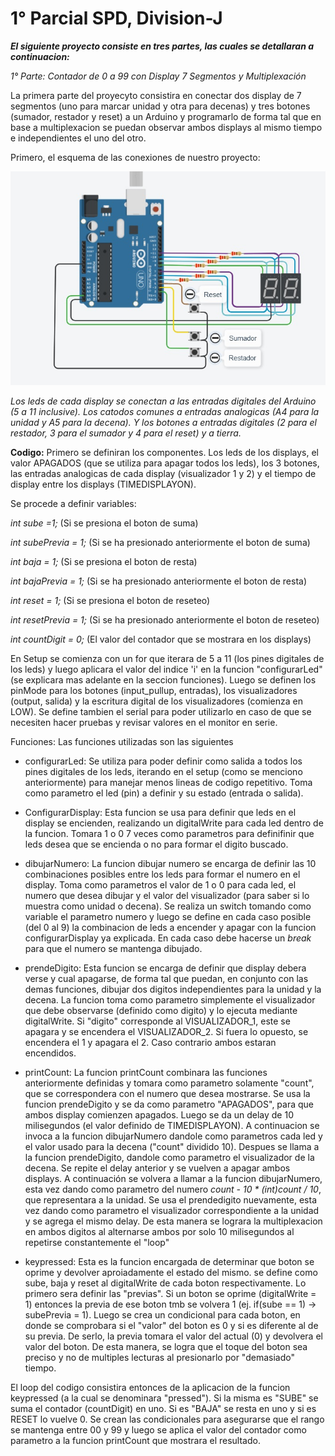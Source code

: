 # 1° Parcial SPD, Division-J

**_El siguiente proyecto consiste en tres partes, las cuales se detallaran a continuacion:_**

_1° Parte: Contador de 0 a 99 con Display 7 Segmentos y Multiplexación_

La primera parte del proyecyto consistira en conectar dos display de 7 segmentos (uno para marcar unidad y otra para decenas) y tres botones (sumador, restador y reset) a un Arduino y programarlo de forma tal que en base a multiplexacion se puedan observar ambos displays al mismo tiempo e independientes el uno del otro.

Primero, el esquema de las conexiones de nuestro proyecto:

![](img_1.jpg)

_Los leds de cada display se conectan a las entradas digitales del Arduino (5 a 11 inclusive). Los catodos comunes a entradas analogicas (A4 para la unidad y A5 para la decena). Y los botones a entradas digitales (2 para el restador, 3 para el sumador y 4 para el reset) y a tierra._

**Codigo:**
Primero se definiran los componentes. Los leds de los displays, el valor APAGADOS (que se utiliza para apagar todos los leds), los 3 botones, las entradas analogicas de cada display (visualizador 1 y 2) y el tiempo de display entre los displays (TIMEDISPLAYON).

Se procede a definir variables:

_int sube =1;_ (Si se presiona el boton de suma)

_int subePrevia = 1;_ (Si se ha presionado anteriormente el boton de suma)

_int baja = 1;_ (Si se presiona el boton de resta)

_int bajaPrevia = 1;_ (Si se ha presionado anteriormente el boton de resta)

_int reset = 1;_ (Si se presiona el boton de reseteo)

_int resetPrevia = 1;_ (Si se ha presionado anteriormente el boton de reseteo)

_int countDigit = 0;_ (El valor del contador que se mostrara en los displays)


En Setup se comienza con un for que iterara de 5 a 11 (los pines digitales de los leds) y luego aplicara el valor del indice 'i' en la funcion "configurarLed" (se explicara mas adelante en la seccion funciones). Luego se definen los pinMode para los botones (input_pullup, entradas), los visualizadores (output, salida) y la escritura digital de los visualizadores (comienza en LOW). Se define tambien el serial para poder utilizarlo en caso de que se necesiten hacer pruebas y revisar valores en el monitor en serie.

Funciones:
Las funciones utilizadas son las siguientes
* configurarLed:
Se utiliza para poder definir como salida a todos los pines digitales de los leds, iterando en el setup (como se menciono anteriormente) para manejar menos lineas de codigo repetitivo. Toma como parametro el led (pin) a definir y su estado (entrada o salida).

* ConfigurarDisplay:
Esta funcion se usa para definir que leds en el display se encienden, realizando un digitalWrite para cada led dentro de la funcion. Tomara 1 o 0 7 veces como parametros para definifinir que leds desea que se encienda o no para formar el digito buscado.

* dibujarNumero:
La funcion dibujar numero se encarga de definir las 10 combinaciones posibles entre los leds para formar el numero en el display. Toma como parametros el valor de 1 o 0 para cada led, el numero que desea dibujar y el valor del visualizador (para saber si lo muestra como unidad o decena).
Se realiza un switch tomando como variable el parametro numero y luego se define en cada caso posible (del 0 al 9) la combinacion de leds a encender y apagar con la funcion configurarDisplay ya explicada.
En cada caso debe hacerse un _break_ para que el numero se mantenga dibujado.

* prendeDigito:
Esta funcion se encarga de definir que display debera verse y cual apagarse, de forma tal que puedan, en conjunto con las demas funciones, dibujar dos digitos independientes para la unidad y la decena. La funcion toma como parametro simplemente el visualizador que debe observarse (definido como digito) y lo ejecuta mediante digitalWrite. Si "digito" corresponde al VISUALIZADOR_1, este se apagara y se encendera el VISUALIZADOR_2. Si fuera lo opuesto, se encendera el 1 y apagara el 2. Caso contrario ambos estaran encendidos.

* printCount:
La funcion printCount combinara las funciones anteriormente definidas y tomara como parametro solamente "count", que se correspondera con el numero que desea mostrarse.
Se usa la funcion prendeDigito y se da como parametro "APAGADOS", para que ambos display comienzen apagados. Luego se da un delay de 10 milisegundos (el valor definido de TIMEDISPLAYON). A continuacion se invoca a la funcion dibujarNumero dandole como parametros cada led y el valor usado para la decena ("count" dividido 10).
Despues se llama a la funcion prendeDigito, dandole como parametro el visualizador de la decena. Se repite el delay anterior y se vuelven a apagar ambos displays.
A continuación se volvera a llamar a la funcion dibujarNumero, esta vez dando como parametro del numero  _count - 10 * (int)count / 10_, que representara a la unidad.
Se usa el prendedigito nuevamente, esta vez dando como parametro el visualizador correspondiente a la unidad y se agrega el mismo delay.
De esta manera se lograra la multiplexacion en ambos digitos al alternarse ambos por solo 10 milisegundos al repetirse constantemente el "loop"

* keypressed:
Esta es la funcion encargada de determinar que boton se oprime y devolver aproiadamente el estado del mismo.
se define como sube, baja y reset al digitalWrite de cada boton respectivamente. Lo primero sera definir las "previas". Si un boton se oprime (digitalWrite = 1) entonces la previa de ese boton tmb se volvera 1 (ej. if(sube == 1) -> subePrevia = 1). Luego se crea un condicional para cada boton, en donde se comprobara si el "valor" del boton es 0 y si es diferente al de su previa. De serlo, la previa tomara el valor del actual (0) y devolvera el valor del boton.
De esta manera, se logra que el toque del boton sea preciso y no de multiples lecturas al presionarlo por "demasiado" tiempo.


El loop del codigo consistira entonces de la aplicacion de la funcion keypressed (a la cual se denominara "pressed"). Si la misma es "SUBE" se suma el contador (countDigit) en uno. Si es "BAJA" se resta en uno y si es RESET lo vuelve 0. Se crean las condicionales para asegurarse que el rango se mantenga entre 00 y 99 y luego se aplica el valor del contador como parametro a la funcion printCount que mostrara el resultado.





